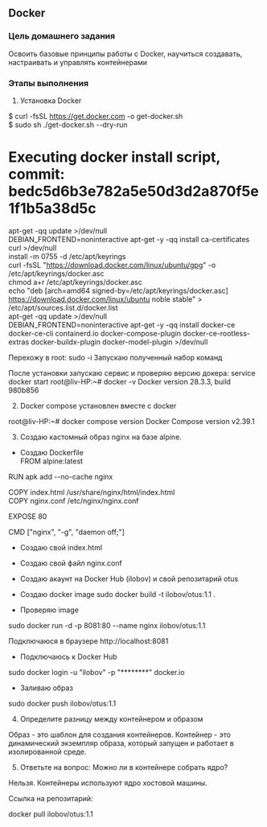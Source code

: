 ## Docker

### Цель домашнего задания

Освоить базовые принципы работы с Docker, научиться создавать, настраивать и управлять контейнерами

### Этапы выполнения

1. Установка Docker

$ curl -fsSL https://get.docker.com -o get-docker.sh  
$ sudo sh ./get-docker.sh --dry-run  

# Executing docker install script, commit: bedc5d6b3e782a5e50d3d2a870f5e1f1b5a38d5c  
apt-get -qq update >/dev/null  
DEBIAN_FRONTEND=noninteractive apt-get -y -qq install ca-certificates curl >/dev/null  
install -m 0755 -d /etc/apt/keyrings  
curl -fsSL "https://download.docker.com/linux/ubuntu/gpg" -o /etc/apt/keyrings/docker.asc  
chmod a+r /etc/apt/keyrings/docker.asc  
echo "deb [arch=amd64 signed-by=/etc/apt/keyrings/docker.asc] https://download.docker.com/linux/ubuntu noble stable" > /etc/apt/sources.list.d/docker.list  
apt-get -qq update >/dev/null  
DEBIAN_FRONTEND=noninteractive apt-get -y -qq install docker-ce docker-ce-cli containerd.io docker-compose-plugin docker-ce-rootless-extras docker-buildx-plugin docker-model-plugin >/dev/null  

Перехожу в root: sudo -i
Запускаю полученный набор команд

После установки запускаю сервис и проверяю версию докера:
service docker start
root@liv-HP:~# docker -v
Docker version 28.3.3, build 980b856

2. Docker compose установлен вместе с docker

root@liv-HP:~# docker compose version
Docker Compose version v2.39.1

3. Создаю кастомный образ nginx на базе alpine. 

* Создаю Dockerfile  
FROM alpine:latest  

RUN apk add --no-cache nginx  

COPY index.html /usr/share/nginx/html/index.html  
COPY nginx.conf /etc/nginx/nginx.conf  

EXPOSE 80  

CMD ["nginx", "-g", "daemon off;"]  

* Создаю свой index.html
* Создаю свой файл nginx.conf

* Создаю акаунт на Docker Hub (ilobov) и свой репозитарий otus

* Создаю docker image
sudo docker build -t ilobov/otus:1.1 .

* Проверяю image

sudo docker run -d -p 8081:80 --name nginx ilobov/otus:1.1

Подключаюся в браузере http://localhost:8081 

* Подключаюсь к Docker Hub

sudo docker login -u "ilobov" -p "********" docker.io

* Заливаю образ

sudo docker push ilobov/otus:1.1

4. Определите разницу между контейнером и образом

Образ - это шаблон для создания контейнеров. Контейнер - это динамический экземпляр образа, который запущен и работает в изолированной среде.

5. Ответьте на вопрос: Можно ли в контейнере собрать ядро?

Нельзя. Контейнеры используют ядро хостовой машины.

Ссылка на репозитарий:

docker pull ilobov/otus:1.1
